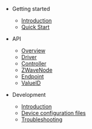 -   Getting started

    -   [Introduction](README.md)
    -   [Quick Start](getting-started/quickstart.md)

-   API

    -   [Overview](api/overview.md)
    -   [Driver](api/driver.md)
    -   [Controller](api/controller.md)
    -   [ZWaveNode](api/node.md)
    -   [Endpoint](api/endpoint.md)
    -   [ValueID](api/valueid.md)

-   Development
    -   [Introduction](development/intro.md)
    -   [Device configuration files](development/config-files.md)
    -   [Troubleshooting](development/troubleshooting.md)

